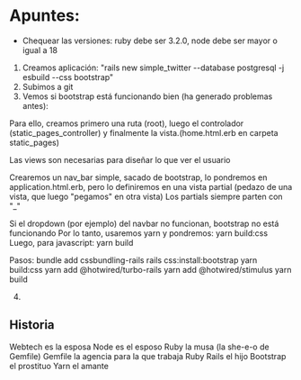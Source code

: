 # Apuntes:

* Chequear las versiones: ruby debe ser 3.2.0, node debe ser mayor o igual a 18

1. Creamos aplicación: "rails new simple_twitter --database postgresql -j esbuild --css bootstrap"
2. Subimos a git
3. Vemos si bootstrap está funcionando bien (ha generado problemas antes):

Para ello, creamos primero una ruta (root), luego el controlador (static_pages_controller) y finalmente la vista.(home.html.erb en carpeta static_pages)

Las views son necesarias para diseñar lo que ver el usuario

Crearemos un nav_bar simple, sacado de bootstrap, lo pondremos en application.html.erb, pero lo definiremos en una vista partial (pedazo de una vista, que luego "pegamos" en otra vista)
Los partials siempre parten con "_"

Si el dropdown (por ejemplo) del navbar no funcionan, bootstrap no está funcionando
Por lo tanto, usaremos yarn y pondremos: yarn build:css
Luego, para javascript: yarn build

Pasos:
bundle add cssbundling-rails
rails css:install:bootstrap
yarn build:css
yarn add @hotwired/turbo-rails
yarn add @hotwired/stimulus
yarn build

4. 





## Historia
Webtech es la esposa
Node es el esposo
Ruby la musa (la she-e-o de Gemfile)
Gemfile la agencia para la que trabaja Ruby
Rails el hijo
Bootstrap el prostituo
Yarn el amante
